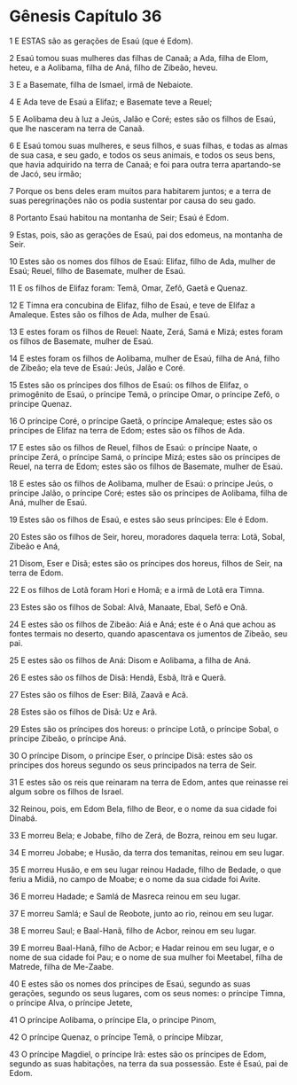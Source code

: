 # Gênesis Capítulo 36

1	E ESTAS são as gerações de Esaú (que é Edom).

2	Esaú tomou suas mulheres das filhas de Canaã; a Ada, filha de Elom, heteu, e a Aolibama, filha de Aná, filho de Zibeão, heveu.

3	E a Basemate, filha de Ismael, irmã de Nebaiote.

4	E Ada teve de Esaú a Elifaz; e Basemate teve a Reuel;

5	E Aolibama deu à luz a Jeús, Jalão e Coré; estes são os filhos de Esaú, que lhe nasceram na terra de Canaã.

6	E Esaú tomou suas mulheres, e seus filhos, e suas filhas, e todas as almas de sua casa, e seu gado, e todos os seus animais, e todos os seus bens, que havia adquirido na terra de Canaã; e foi para outra terra apartando-se de Jacó, seu irmão;

7	Porque os bens deles eram muitos para habitarem juntos; e a terra de suas peregrinações não os podia sustentar por causa do seu gado.

8	Portanto Esaú habitou na montanha de Seir; Esaú é Edom.

9	Estas, pois, são as gerações de Esaú, pai dos edomeus, na montanha de Seir.

10	Estes são os nomes dos filhos de Esaú: Elifaz, filho de Ada, mulher de Esaú; Reuel, filho de Basemate, mulher de Esaú.

11	E os filhos de Elifaz foram: Temã, Omar, Zefô, Gaetã e Quenaz.

12	E Timna era concubina de Elifaz, filho de Esaú, e teve de Elifaz a Amaleque. Estes são os filhos de Ada, mulher de Esaú.

13	E estes foram os filhos de Reuel: Naate, Zerá, Samá e Mizá; estes foram os filhos de Basemate, mulher de Esaú.

14	E estes foram os filhos de Aolibama, mulher de Esaú, filha de Aná, filho de Zibeão; ela teve de Esaú: Jeús, Jalão e Coré.

15	Estes são os príncipes dos filhos de Esaú: os filhos de Elifaz, o primogênito de Esaú, o príncipe Temã, o príncipe Omar, o príncipe Zefô, o príncipe Quenaz.

16	O príncipe Coré, o príncipe Gaetã, o príncipe Amaleque; estes são os príncipes de Elifaz na terra de Edom; estes são os filhos de Ada.

17	E estes são os filhos de Reuel, filhos de Esaú: o príncipe Naate, o príncipe Zerá, o príncipe Samá, o príncipe Mizá; estes são os príncipes de Reuel, na terra de Edom; estes são os filhos de Basemate, mulher de Esaú.

18	E estes são os filhos de Aolibama, mulher de Esaú: o príncipe Jeús, o príncipe Jalão, o príncipe Coré; estes são os príncipes de Aolibama, filha de Aná, mulher de Esaú.

19	Estes são os filhos de Esaú, e estes são seus príncipes: Ele é Edom.

20	Estes são os filhos de Seir, horeu, moradores daquela terra: Lotã, Sobal, Zibeão e Aná,

21	Disom, Eser e Disã; estes são os príncipes dos horeus, filhos de Seir, na terra de Edom.

22	E os filhos de Lotã foram Hori e Homã; e a irmã de Lotã era Timna.

23	Estes são os filhos de Sobal: Alvã, Manaate, Ebal, Sefô e Onã.

24	E estes são os filhos de Zibeão: Aiá e Aná; este é o Aná que achou as fontes termais no deserto, quando apascentava os jumentos de Zibeão, seu pai.

25	E estes são os filhos de Aná: Disom e Aolibama, a filha de Aná.

26	E estes são os filhos de Disã: Hendã, Esbã, Itrã e Querã.

27	Estes são os filhos de Eser: Bilã, Zaavã e Acã.

28	Estes são os filhos de Disã: Uz e Arã.

29	Estes são os príncipes dos horeus: o príncipe Lotã, o príncipe Sobal, o príncipe Zibeão, o príncipe Aná.

30	O príncipe Disom, o príncipe Eser, o príncipe Disã: estes são os príncipes dos horeus segundo os seus principados na terra de Seir.

31	E estes são os reis que reinaram na terra de Edom, antes que reinasse rei algum sobre os filhos de Israel.

32	Reinou, pois, em Edom Bela, filho de Beor, e o nome da sua cidade foi Dinabá.

33	E morreu Bela; e Jobabe, filho de Zerá, de Bozra, reinou em seu lugar.

34	E morreu Jobabe; e Husão, da terra dos temanitas, reinou em seu lugar.

35	E morreu Husão, e em seu lugar reinou Hadade, filho de Bedade, o que feriu a Midiã, no campo de Moabe; e o nome da sua cidade foi Avite.

36	E morreu Hadade; e Samlá de Masreca reinou em seu lugar.

37	E morreu Samlá; e Saul de Reobote, junto ao rio, reinou em seu lugar.

38	E morreu Saul; e Baal-Hanã, filho de Acbor, reinou em seu lugar.

39	E morreu Baal-Hanã, filho de Acbor; e Hadar reinou em seu lugar, e o nome de sua cidade foi Pau; e o nome de sua mulher foi Meetabel, filha de Matrede, filha de Me-Zaabe.

40	E estes são os nomes dos príncipes de Esaú, segundo as suas gerações, segundo os seus lugares, com os seus nomes: o príncipe Timna, o príncipe Alva, o príncipe Jetete,

41	O príncipe Aolibama, o príncipe Ela, o príncipe Pinom,

42	O príncipe Quenaz, o príncipe Temã, o príncipe Mibzar,

43	O príncipe Magdiel, o príncipe Irã: estes são os príncipes de Edom, segundo as suas habitações, na terra da sua possessão. Este é Esaú, pai de Edom.

